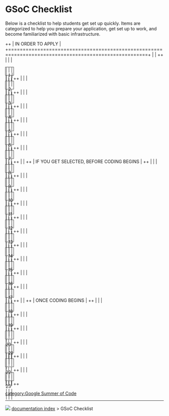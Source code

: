 # GSoC Checklist
Below is a checklist to help students get set up quickly. Items are categorized to help you prepare your application, get set up to work, and become familiarized with basic infrastructure.

++
| IN ORDER TO APPLY                                                           |
+======================================================================================================+
|                                                                                                      |
++
|                                                                                            |
| <div style="background-color:#fff; width:25px;height:25px;border:1px solid #333; margin-right:4px;"> |
|                                                                                                   |
| 1                                                                                                    |
|                                                                                                      |
|                                                                                            |
| </div>                                                                                               |
|                                                                                                   |
++
|                                                                                            |
| <div style="background-color:#fff; width:25px;height:25px;border:1px solid #333;">                   |
|                                                                                                   |
| 2                                                                                                    |
|                                                                                                      |
|                                                                                            |
| </div>                                                                                               |
|                                                                                                   |
++
|                                                                                            |
| <div style="background-color:#fff; width:25px; height:25px; border:1px solid #333;">                 |
|                                                                                                   |
| 3                                                                                                    |
|                                                                                                      |
|                                                                                            |
| </div>                                                                                               |
|                                                                                                   |
++
|                                                                                            |
| <div style="background-color:#fff; width:25px; height:25px; border:1px solid #333;">                 |
|                                                                                                   |
| 4                                                                                                    |
|                                                                                                      |
|                                                                                            |
| </div>                                                                                               |
|                                                                                                   |
++
|                                                                                            |
| <div style="background-color:#fff; width:25px; height:25px; border:1px solid #333;">                 |
|                                                                                                   |
| 5                                                                                                    |
|                                                                                                      |
|                                                                                            |
| </div>                                                                                               |
|                                                                                                   |
++
|                                                                                            |
| <div style="background-color:#fff; width:25px; height:25px; border:1px solid #333;">                 |
|                                                                                                   |
| 6                                                                                                    |
|                                                                                                      |
|                                                                                            |
| </div>                                                                                               |
|                                                                                                   |
++
|                                                                                            |
| <div style="background-color:#fff; width:25px; height:25px; border:1px solid #333;">                 |
|                                                                                                   |
| 7                                                                                                    |
|                                                                                                      |
|                                                                                            |
| </div>                                                                                               |
|                                                                                                   |
++
|                                                                                                      |
++
| IF YOU GET SELECTED, BEFORE CODING BEGINS                                   |
++
|                                                                                            |
| <div style="background-color:#fff; width:25px;height:25px;border:1px solid #333;">                   |
|                                                                                                   |
| 8                                                                                                    |
|                                                                                                      |
|                                                                                            |
| </div>                                                                                               |
|                                                                                                   |
++
|                                                                                            |
| <div style="background-color:#fff; width:25px;height:25px;border:1px solid #333;">                   |
|                                                                                                   |
| 9                                                                                                    |
|                                                                                                      |
|                                                                                            |
| </div>                                                                                               |
|                                                                                                   |
++
|                                                                                            |
| <div style="background-color:#fff; width:25px;height:25px;border:1px solid #333;">                   |
|                                                                                                   |
| 10                                                                                                   |
|                                                                                                      |
|                                                                                            |
| </div>                                                                                               |
|                                                                                                   |
++
|                                                                                            |
| <div style="background-color:#fff; width:25px;height:25px;border:1px solid #333;">                   |
|                                                                                                   |
| 11                                                                                                   |
|                                                                                                      |
|                                                                                            |
| </div>                                                                                               |
|                                                                                                   |
++
|                                                                                            |
| <div style="background-color:#fff; width:25px;height:25px;border:1px solid #333;">                   |
|                                                                                                   |
| 12                                                                                                   |
|                                                                                                      |
|                                                                                            |
| </div>                                                                                               |
|                                                                                                   |
++
|                                                                                            |
| <div style="background-color:#fff; width:25px;height:25px;border:1px solid #333;">                   |
|                                                                                                   |
| 13                                                                                                   |
|                                                                                                      |
|                                                                                            |
| </div>                                                                                               |
|                                                                                                   |
++
|                                                                                            |
| <div style="background-color:#fff; width:25px;height:25px;border:1px solid #333;">                   |
|                                                                                                   |
| 14                                                                                                   |
|                                                                                                      |
|                                                                                            |
| </div>                                                                                               |
|                                                                                                   |
++
|                                                                                            |
| <div style="background-color:#fff; width:25px;height:25px;border:1px solid #333;">                   |
|                                                                                                   |
| 15                                                                                                   |
|                                                                                                      |
|                                                                                            |
| </div>                                                                                               |
|                                                                                                   |
++
|                                                                                            |
| <div style="background-color:#fff; width:25px;height:25px;border:1px solid #333;">                   |
|                                                                                                   |
| 16                                                                                                   |
|                                                                                                      |
|                                                                                            |
| </div>                                                                                               |
|                                                                                                   |
++
|                                                                                            |
| <div style="background-color:#fff; width:25px;height:25px;border:1px solid #333;">                   |
|                                                                                                   |
| 17                                                                                                   |
|                                                                                                      |
|                                                                                            |
| </div>                                                                                               |
|                                                                                                   |
++
|                                                                                                      |
++
| ONCE CODING BEGINS                                                          |
++
|                                                                                            |
| <div style="background-color:#fff; width:25px;height:25px;border:1px solid #333;">                   |
|                                                                                                   |
| 18                                                                                                   |
|                                                                                                      |
|                                                                                            |
| </div>                                                                                               |
|                                                                                                   |
++
|                                                                                            |
| <div style="background-color:#fff; width:25px;height:25px;border:1px solid #333;">                   |
|                                                                                                   |
| 19                                                                                                   |
|                                                                                                      |
|                                                                                            |
| </div>                                                                                               |
|                                                                                                   |
++
|                                                                                            |
| <div style="background-color:#fff; width:25px;height:25px;border:1px solid #333;">                   |
|                                                                                                   |
| 20                                                                                                   |
|                                                                                                      |
|                                                                                            |
| </div>                                                                                               |
|                                                                                                   |
++
|                                                                                            |
| <div style="background-color:#fff; width:25px;height:25px;border:1px solid #333;">                   |
|                                                                                                   |
| 21                                                                                                   |
|                                                                                                      |
|                                                                                            |
| </div>                                                                                               |
|                                                                                                   |
++
|                                                                                            |
| <div style="background-color:#fff; width:25px;height:25px;border:1px solid #333;">                   |
|                                                                                                   |
| 22                                                                                                   |
|                                                                                                      |
|                                                                                            |
| </div>                                                                                               |
|                                                                                                   |
++
|                                                                                            |
| <div style="background-color:#fff; width:25px;height:25px;border:1px solid #333;">                   |
|                                                                                                   |
| 23                                                                                                   |
|                                                                                                      |
|                                                                                            |
| </div>                                                                                               |
|                                                                                                   |
++

[category:Google Summer of Code](category_Google_Summer_of_Code.md)



---
![](images/Right_arrow.png) [documentation index](../README.md) > GSoC Checklist
